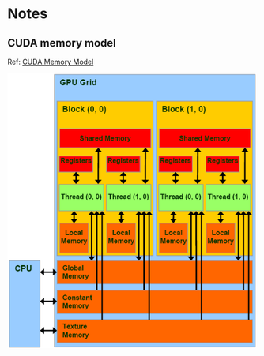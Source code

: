 # Notes
## CUDA memory model
Ref: [CUDA Memory Model](https://www.3dgep.com/cuda-memory-model/)

![image](https://github.com/keineahnung2345/CUDA_by_practice/blob/note/08_Shared_memory/CUDA-memory-model.gif)
